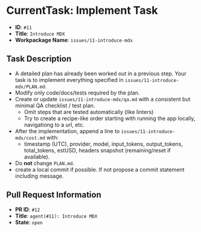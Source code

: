 # CurrentTask: Implement Task

- **ID**: `#11`
- **Title**: `Introduce MDX`
- **Workpackage Name**: `issues/11-introduce-mdx`

## Task Description

- A detailed plan has already been worked out in a previous step. Your task is to implement everything specified in `issues/11-introduce-mdx/PLAN.md`.
- Modify only code/docs/tests required by the plan.
- Create or update `issues/11-introduce-mdx/qa.md` with a consistent but minimal QA checklist / test plan. 
  - Omit steps that are tested automatically (like linters)
  - Try to create a recipe-like order starting with running the app locally, navigationg to a url, etc.
- After the implementation, append a line to `issues/11-introduce-mdx/cost.md` with:
  - timestamp (UTC), provider, model, input_tokens, output_tokens, total_tokens, estUSD, headers snapshot (remaining/reset if available).
- Do **not** change `PLAN.md`.
- create a local commit if possible. If not propose a commit statement including message.



## Pull Request Information
- **PR ID**: `#12`
- **Title**: `agent(#11): Introduce MDX`
- **State**: `open`
